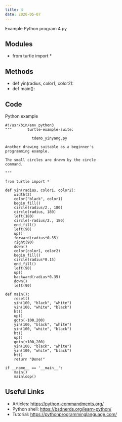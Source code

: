 ```yaml
---
title: 4
date: 2020-05-07
---
```

Example Python program 4.py

## Modules

* from turtle import *

## Methods

* def yin(radius, color1, color2):
* def main():

## Code

Python example

    #!/usr/bin/env python3
    """       turtle-example-suite:
    
                tdemo_yinyang.py
    
    Another drawing suitable as a beginner's
    programming example.
    
    The small circles are drawn by the circle
    command.
    
    """
    
    from turtle import *
    
    def yin(radius, color1, color2):
        width(3)
        color("black", color1)
        begin_fill()
        circle(radius/2., 180)
        circle(radius, 180)
        left(180)
        circle(-radius/2., 180)
        end_fill()
        left(90)
        up()
        forward(radius*0.35)
        right(90)
        down()
        color(color1, color2)
        begin_fill()
        circle(radius*0.15)
        end_fill()
        left(90)
        up()
        backward(radius*0.35)
        down()
        left(90)
    
    def main():
        reset()
        yin(100, "black", "white")
        yin(100, "white", "black")
        ht()
        up()
        goto(-100,200)
        yin(100, "black", "white")
        yin(100, "white", "black")
        ht()
        up()
        goto(+100,200)
        yin(100, "black", "white")
        yin(100, "white", "black")
        ht()
        return "Done!"
    
    if __name__ == '__main__':
        main()
        mainloop()
    
    

## Useful Links

- Articles: https://python-commandments.org/
- Python shell: https://bsdnerds.org/learn-python/
- Tutorial: https://pythonprogramminglanguage.com/

